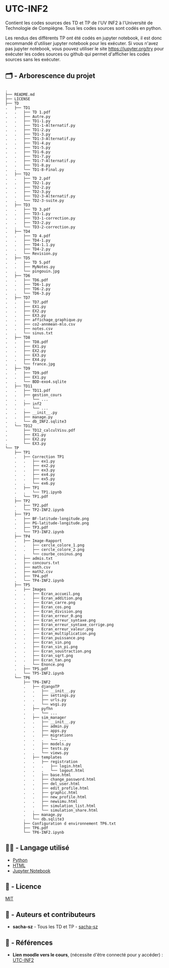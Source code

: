 # UTC-INF2
Contient les codes sources des TD et TP de l'UV INF2 à l'Université de Technologie de Compiègne.
Tous les codes sources sont codés en python.

Les rendus des différents TP ont été codés en jupyter notebook, il est donc recommandé d'utiliser jupyter notebook pour les exécuter.
Si vous n'avez pas jupyter notebook, vous pouvez utiliser le site https://jupyter.org/try pour exécuter les codes sources ou
github qui permet d'afficher les codes sources sans les exécuter.

## :card_index_dividers: - Arborescence du projet

```
.
├── README.md
├── LICENSE
├── TD
.   ├── TD1
.   .   ├── TD 1.pdf
.   .   ├── Autre.py
.   .   ├── TD1-1.py
.   .   ├── TD1-1-Alternatif.py
.   .   ├── TD1-2.py
.   .   ├── TD1-3.py
.   .   ├── TD1-3-Alternatif.py
.   .   ├── TD1-4.py
.   .   ├── TD1-5.py
.   .   ├── TD1-6.py
.   .   ├── TD1-7.py
.   .   ├── TD1-7-Alternatif.py
.   .   ├── TD1-8.py
.   .   └── TD1-8-Final.py
.   ├── TD2
.   .   ├── TD 2.pdf
.   .   ├── TD2-1.py
.   .   ├── TD2-2.py
.   .   ├── TD2-3.py
.   .   ├── TD2-3-Alternatif.py
.   .   └── TD2-3-suite.py
.   ├── TD3
.   .   ├── TD 3.pdf
.   .   ├── TD3-1.py
.   .   ├── TD3-1-correction.py
.   .   ├── TD3-2.py
.   .   └── TD3-2-correction.py
.   ├── TD4
.   .   ├── TD 4.pdf
.   .   ├── TD4-1.py
.   .   ├── TD4-1.1.py
.   .   ├── TD4-2.py
.   .   └── Revision.py
.   ├── TD5
.   .   ├── TD 5.pdf
.   .   ├── MyNotes.py
.   .   └── pingouin.jpg
.   ├── TD6
.   .   ├── TD6.pdf
.   .   ├── TD6-1.py
.   .   ├── TD6-2.py
.   .   └── TD6-3.py
.   ├── TD7
.   .   ├── TD7.pdf
.   .   ├── EX1.py
.   .   ├── EX2.py
.   .   ├── EX3.py
.   .   ├── affichage_graphique.py
.   .   ├── co2-annmean-mlo.csv
.   .   ├── notes.csv
.   .   └── sinus.txt
.   ├── TD8
.   .   ├── TD8.pdf
.   .   ├── EX1.py
.   .   ├── EX2.py
.   .   ├── EX3.py
.   .   ├── EX4.py
.   .   └── france.jpg
.   ├── TD9
.   .   ├── TD9.pdf
.   .   ├── EX1.py
.   .   └── BDD-exo4.sqlite
.   ├── TD11
.   .   ├── TD11.pdf
.   .   ├── gestion_cours
.   .   .   └── ...
.   .   ├── inf2
.   .   .   └── ...
.   .   ├── __init__.py
.   .   ├── manage.py
.   .   └── db_INF2.sqlite3
.   └── TD12
.       ├── TD12_calculVisu.pdf
.       ├── EX1.py
.       ├── EX2.py
.       └── EX3.py
└── TP
    ├── TP1
    .   ├── Correction TP1
    .   .   ├── ex1.py
    .   .   ├── ex2.py
    .   .   ├── ex3.py
    .   .   ├── ex4.py
    .   .   ├── ex5.py
    .   .   └── ex6.py
    .   ├── TP1
    .   .   └── TP1.ipynb
    .   └── TP1.pdf
    ├── TP2
    .   ├── TP2.pdf
    .   └── TP2-INF2.ipynb
    ├── TP3
    .   ├── BF-latitude-longitude.png
    .   ├── PG-latitude-longitude.png
    .   ├── TP3.pdf
    .   └── TP3-INF2.ipynb
    ├── TP4
    .   ├── Image-Rapport
    .   .   ├── cercle_colore_1.png
    .   .   ├── cercle_colore_2.png
    .   .   └── courbe_cosinus.png
    .   ├── admis.txt
    .   ├── concours.txt
    .   ├── math.csv
    .   ├── math2.csv
    .   ├── TP4.pdf
    .   └── TP4-INF2.ipynb
    ├── TP5
    .   ├── Images
    .   .   ├── Ecran_accueil.png
    .   .   ├── Ecran_addition.png
    .   .   ├── Ecran_carre.png
    .   .   ├── Ecran_cos.png
    .   .   ├── Ecran_division.png
    .   .   ├── Ecran_erreur_0.png
    .   .   ├── Ecran_erreur_syntaxe.png
    .   .   ├── Ecran_erreur_syntaxe_corrige.png
    .   .   ├── Ecran_erreur_valeur.png
    .   .   ├── Ecran_multiplication.png
    .   .   ├── Ecran_puissance.png
    .   .   ├── Ecran_sin.png
    .   .   ├── Ecran_sin_pi.png
    .   .   ├── Ecran_soustraction.png
    .   .   ├── Ecran_sqrt.png
    .   .   ├── Ecran_tan.png
    .   .   └── Enonce.png
    .   ├── TP5.pdf
    .   └── TP5-INF2.ipynb
    └── TP6
        ├── TP6-INF2
        .   ├── djangoTP
        .   .   ├── __init__.py
        .   .   ├── settings.py
        .   .   ├── urls.py
        .   .   └── wsgi.py
        .   ├── pyfhn
        .   .   └── ...
        .   ├── sim_manager
        .   .   ├── __init__.py
        .   .   ├── admin.py
        .   .   ├── apps.py
        .   .   ├── migrations
        .   .   .   └── ...
        .   .   ├── models.py
        .   .   ├── tests.py
        .   .   └── views.py
        .   ├── templates
        .   .   ├── registration
        .   .   .   ├── login.html
        .   .   .   └── logout.html
        .   .   ├── base.html
        .   .   ├── change_password.html
        .   .   ├── del_user.html
        .   .   ├── edit_profile.html
        .   .   ├── graphic.html
        .   .   ├── new_profile.html
        .   .   ├── newsimu.html
        .   .   ├── simulation_list.html
        .   .   └── simulation_share.html
        .   ├── manage.py
        .   └── db.sqlite3
        ├── Configuration d environnement TP6.txt
        ├── TP6.pdf
        └── TP6-INF2.ipynb
```
## :technologist: - Langage utilisé
- [Python](https://www.python.org/)
- [HTML](https://www.wikiwand.com/fr/Hypertext_Markup_Language)
- [Jupyter Notebook](https://jupyter.org/)

## :memo: - Licence

[MIT](LICENSE)

## :notebook_with_decorative_cover: - Auteurs et contributeurs

-   **sacha-sz** - Tous les TD et TP - [sacha-sz](https://github.com/sacha-sz/)

## :bookmark_tabs: - Références
- **Lien moodle vers le cours**, (nécessite d'être connecté pour y accéder) : [UTC-INF2](https://moodle.utc.fr/course/view.php?id=2590)
